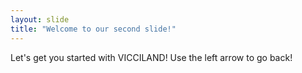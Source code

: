 ```yaml
---
layout: slide
title: "Welcome to our second slide!"
---
```

Let's get you started with VICCILAND!
Use the left arrow to go back!
